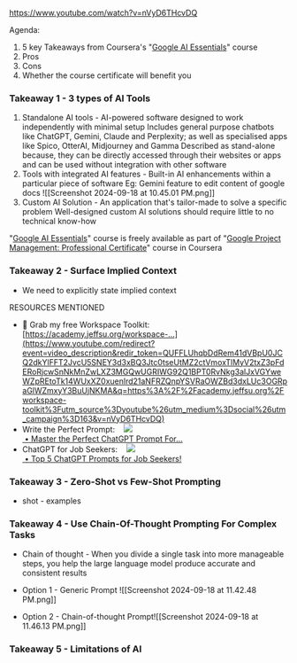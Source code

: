 https://www.youtube.com/watch?v=nVyD6THcvDQ

Agenda:
1. 5 key Takeaways from Coursera's "[Google AI Essentials](https://www.coursera.org/learn/google-ai-essentials)" course
2. Pros
3. Cons
4. Whether the course certificate will benefit you

### Takeaway 1 - 3 types of AI Tools
1. Standalone AI tools - AI-powered software designed to work independently with minimal setup
   Includes general purpose chatbots like ChatGPT, Gemini, Claude and Perplexity; as well as specialised apps like Spico, OtterAI, Midjourney and Gamma
   Described as stand-alone because, they can be directly accessed through their websites or apps and can be used without integration with other software
2. Tools with integrated AI features - Built-in AI enhancements within a particular piece of software
   Eg: Gemini feature to edit content of google docs   ![[Screenshot 2024-09-18 at 10.45.01 PM.png]]
3. Custom AI Solution - An application that's tailor-made to solve a specific problem
   Well-designed custom AI solutions should require little to no technical know-how


"[Google AI Essentials](https://www.coursera.org/learn/google-ai-essentials)" course is freely available as part of "[Google Project Management: Professional Certificate](https://www.coursera.org/professional-certificates/google-project-management)" course in Coursera


### Takeaway 2 - Surface Implied Context

- We need to explicitly state implied context

RESOURCES MENTIONED 
- 🔩 Grab my free Workspace Toolkit: [https://academy.jeffsu.org/workspace-...](https://www.youtube.com/redirect?event=video_description&redir_token=QUFFLUhqbDdRem41dVBpU0JCQ2dkYlFFT2JvcU5SNEY3d3xBQ3Jtc0tseUtMZ2ctVmoxTlMyV2txZ3pFdERoRjcwSnNkMnZwLXZ3MGQwUGRIWG92Q1BPT0RvNkg3alJxVGYweWZpREtoTk14WUxXZ0xuenlrd21aNFRZQnpYSVRaOWZBd3dxLUc3OGRpaGlWZmxyY3BuUjNKMA&q=https%3A%2F%2Facademy.jeffsu.org%2Fworkspace-toolkit%3Futm_source%3Dyoutube%26utm_medium%3Dsocial%26utm_campaign%3D163&v=nVyD6THcvDQ) 
- Write the Perfect Prompt:    [![](https://www.gstatic.com/youtube/img/watch/yt_favicon.png) • Master the Perfect ChatGPT Prompt For...](https://www.youtube.com/watch?v=jC4v5AS4RIM&t=0s)   
- ChatGPT for Job Seekers:    [![](https://www.gstatic.com/youtube/img/watch/yt_favicon.png) • Top 5 ChatGPT Prompts for Job Seekers!](https://www.youtube.com/watch?v=2uN8PTXMY5c&t=0s)

### Takeaway 3 - Zero-Shot vs Few-Shot Prompting

- shot - examples

### Takeaway 4 - Use Chain-Of-Thought Prompting For Complex Tasks

- Chain of thought - When you divide a single task into more manageable steps, you help the large language model produce accurate and consistent results

- Option 1 - Generic Prompt ![[Screenshot 2024-09-18 at 11.42.48 PM.png]]
- Option 2 - Chain-of-thought Prompt![[Screenshot 2024-09-18 at 11.46.13 PM.png]]

### Takeaway 5 - Limitations of AI
